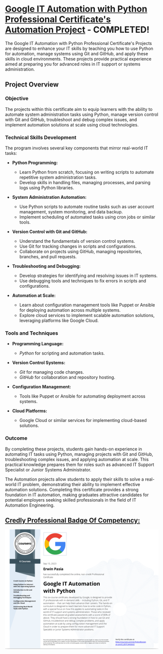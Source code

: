 # [Google IT Automation with Python Professional Certificate's Automation Project](https://www.credly.com/badges/47116441-c734-4380-b36e-36c4eab41073) - COMPLETED!

The Google IT Automation with Python Professional Certificate's Projects are designed to enhance your IT skills by teaching you how to use Python for automation, manage systems using Git and GitHub, and apply these skills in cloud environments. These projects provide practical experience aimed at preparing you for advanced roles in IT support or systems administration.

## **Project Overview**

### **Objective**

The projects within this certificate aim to equip learners with the ability to automate system administration tasks using Python, manage version control with Git and GitHub, troubleshoot and debug complex issues, and implement automation solutions at scale using cloud technologies.

### **Technical Skills Development**

The program involves several key components that mirror real-world IT tasks:

- **Python Programming:**
    - Learn Python from scratch, focusing on writing scripts to automate repetitive system administration tasks.
    - Develop skills in handling files, managing processes, and parsing logs using Python libraries.

- **System Administration Automation:**
    - Use Python scripts to automate routine tasks such as user account management, system monitoring, and data backup.
    - Implement scheduling of automated tasks using cron jobs or similar tools.

- **Version Control with Git and GitHub:**
    - Understand the fundamentals of version control systems.
    - Use Git for tracking changes in scripts and configurations.
    - Collaborate on projects using GitHub, managing repositories, branches, and pull requests.

- **Troubleshooting and Debugging:**
    - Develop strategies for identifying and resolving issues in IT systems.
    - Use debugging tools and techniques to fix errors in scripts and configurations.

- **Automation at Scale:**

    - Learn about configuration management tools like Puppet or Ansible for deploying automation across multiple systems.
    - Explore cloud services to implement scalable automation solutions, leveraging platforms like Google Cloud.

### **Tools and Techniques**

- **Programming Language:**
    - *Python* for scripting and automation tasks.

- **Version Control Systems:**
    - *Git* for managing code changes.
    - *GitHub* for collaboration and repository hosting.

- **Configuration Management:**
    - Tools like Puppet or Ansible for automating deployment across systems.

- **Cloud Platforms:**
    - Google Cloud or similar services for implementing cloud-based solutions.

### **Outcome**

By completing these projects, students gain hands-on experience in automating IT tasks using Python, managing projects with Git and GitHub, troubleshooting complex issues, and applying automation at scale. This practical knowledge prepares them for roles such as advanced IT Support Specialist or Junior Systems Administrator.

The Automation projects allow students to apply their skills to solve a real-world IT problem, demonstrating their ability to implement effective automation solutions. Completing this certificate provides a strong foundation in IT automation, making graduates attractive candidates for potential employers seeking skilled professionals in the field of IT Automation Engineering.

## [Credly Professional Badge Of Competency:](https://www.credly.com/badges/47116441-c734-4380-b36e-36c4eab41073)

<p style="text-align:center">
    <a href="https://www.credly.com/badges/47116441-c734-4380-b36e-36c4eab41073" target="_blank">
    <img src="images/GITAP_PC.png" alt="Google IT Automation with Python Professional Certificate"  />
    </a>
</p>
